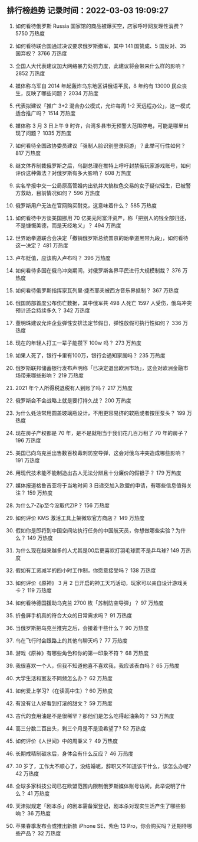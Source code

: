 
## 排行榜趋势 记录时间：2022-03-03 19:09:27
  
  1. 如何看待俄罗斯 Russia 国家馆的商品被爆买空，店家呼吁网友理性消费？ 5750 万热度
    
  2. 如何看待联合国通过决议要求俄罗斯撤军，其中 141 国赞成、5 国反对、35 国弃权？ 3766 万热度
    
  3. 全国人大代表建议加大网络暴力处罚力度，此建议将会带来什么样的影响？ 2852 万热度
    
  4. 媒体称乌军自 2014 年起轰炸乌东地区讲俄语平民，8 年约有 13000 民众丧生，反映了哪些问题？ 2034 万热度
    
  5. 代表拟建议「推广 3+2 混合办公模式，允许每周 1-2 天远程办公」，这一模式适合推广吗？ 1514 万热度
    
  6. 媒体称 3 月 3 日上午 9 时许，台湾多县市无预警大范围停电，可能是哪里出现了问题？ 1035 万热度
    
  7. 如何看待全国政协委员建议「强制人脸识别登录网游」？此举可行性如何？ 817 万热度
    
  8. 继文体界制裁俄罗斯之后，乌副总理在推特上呼吁封禁俄玩家游戏账号，如何评价这种做法？对俄罗斯有多大影响？ 608 万热度
    
  9. 实名举报中交一公局原高管婚内出轨并大搞权色交易的女子疑似轻生，已被警方救助，目前情况如何？ 596 万热度
    
  10. 俄罗斯用户无法在官网购买耐克，这意味着什么？ 585 万热度
    
  11. 如何看待中方谈美国挪用 70 亿美元阿富汗资产，称「把别人的钱全部归还，不是慷慨美德，而是天经地义」？ 494 万热度
    
  12. 世界跆拳道联合会决定「撤销俄罗斯总统普京的跆拳道黑带九段」，如何看待这一决定？ 481 万热度
    
  13. 卢布贬值，应该购入卢布吗？ 396 万热度
    
  14. 如何看待多国在俄乌冲突期间，对俄罗斯各界平民进行大规模制裁？ 376 万热度
    
  15. 如何看待俄罗斯指挥家瓦列里·捷杰耶夫被西方音乐界抵制？ 367 万热度
    
  16. 俄国防部首度公布伤亡数据，其中俄军共 498 人死亡 1597 人受伤，俄乌冲突预计还会持续多久？ 342 万热度
    
  17. 董明珠建议允许企业弹性安排法定节假日，弹性放假可执行性如何？ 336 万热度
    
  18. 现在的年轻人打工一辈子能攒下 100w 吗？ 273 万热度
    
  19. 如果人死了，银行卡里有100万，银行会通知家属吗？ 235 万热度
    
  20. 俄罗斯联邦储蓄银行发布声明称「已决定退出欧洲市场」，这会对欧洲金融市场带来哪些影响？ 219 万热度
    
  21. 2021 年个人所得税退税有人到账了吗？ 217 万热度
    
  22. 俄罗斯会不会战略上就是要打持久战？ 200 万热度
    
  23. 为什么蚝油常用圆盖玻璃瓶设计，不用更容易挤的软瓶或者按压泵头？ 199 万热度
    
  24. 现在房子产权都是 70 年，是不是就相当于我们花几百万租了 70 年的房子？ 196 万热度
    
  25. 美国已向乌克兰出售数百枚毒刺防空导弹，这会对俄乌冲突造成哪些影响？ 191 万热度
    
  26. 用现代技术能不能制造出古人无法分辨且十分廉价的假银子？ 179 万热度
    
  27. 媒体报道格鲁吉亚将于当地时间 3 日递交加入欧盟的申请，有哪些信息值得关注？ 159 万热度
    
  28. 为什么7-Zip至今没取代ZIP？ 156 万热度
    
  29. 如何评价 KMS 激活工具上架微软官方商店？ 149 万热度
    
  30. 假如你是即将到中国空间站执行任务的中国航天员，你想做哪些实验？为什么？ 149 万热度
    
  31. 为什么现在越来越多的人尤其是00后更喜欢打羽毛球而不是乒乓球? 149 万热度
    
  32. 假如有工资减半的四小时工作制，你愿意接受吗？ 138 万热度
    
  33. 如何评价《原神》 3 月 2 日开启的神工天巧活动，玩家可以亲自设计游戏关卡？ 119 万热度
    
  34. 如何看待德国援助乌克兰 2700 枚「苏制防空导弹」？ 97 万热度
    
  35. 折叠屏手机真的符合大众的日常需求吗？ 91 万热度
    
  36. 当俄罗斯把乌克兰推完之后，会接着干些什么？ 90 万热度
    
  37. 鸟在飞行时会跟路上的其他鸟聊天吗？ 77 万热度
    
  38. 游戏《原神》有哪些角色和你的第一印象不符？ 68 万热度
    
  39. 我很喜欢一个人，但我不知道他喜不喜欢我，我应该表白吗？ 65 万热度
    
  40. 大学生活和室友不同频怎么办？ 62 万热度
    
  41. 如何爱上学习?（在读高中生）? 60 万热度
    
  42. 有没有让人好看到打滚的甜文？ 59 万热度
    
  43. 古代的食用油是不是很稀罕？那他们是怎么吃得起油条的？ 53 万热度
    
  44. 高三分数二百出头，剩三个月是不是没希望了? 52 万热度
    
  45. 如何评价《人世间》中的周秉义？ 49 万热度
    
  46. 长期戒精制碳水后，身体会有什么反应？ 46 万热度
    
  47. 30 岁了，工作太不顺心了，没结婚呢，辞职又不知道该干什么，该怎么办呢? 42 万热度
    
  48. 全球多家科技公司已在欧盟范围内限制俄罗斯媒体账号访问，此举说明了什么？ 41 万热度
    
  49. 天津拟规定「剧本杀」的剧本需备案登记，剧本杀对现实生活产生了哪些影响？ 36 万热度
    
  50. 苹果春季发布会或推出新款 iPhone SE、紫色 13 Pro，你会购买吗？还期待哪些产品？ 32 万热度
    